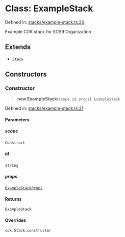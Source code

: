# Class: ExampleStack

Defined in: [stacks/example-stack.ts:20](https://github.com/sds9/mono/blob/7282c0fc14f0f97b32621f92e531340af001a774/cdk/src/stacks/example-stack.ts#L20)

Example CDK stack for SDS9 Organization

## Extends

- `Stack`

## Constructors

### Constructor

> **new ExampleStack**(`scope`, `id`, `props`): `ExampleStack`

Defined in: [stacks/example-stack.ts:21](https://github.com/sds9/mono/blob/7282c0fc14f0f97b32621f92e531340af001a774/cdk/src/stacks/example-stack.ts#L21)

#### Parameters

##### scope

`Construct`

##### id

`string`

##### props

[`ExampleStackProps`](../interfaces/ExampleStackProps.md)

#### Returns

`ExampleStack`

#### Overrides

`cdk.Stack.constructor`
